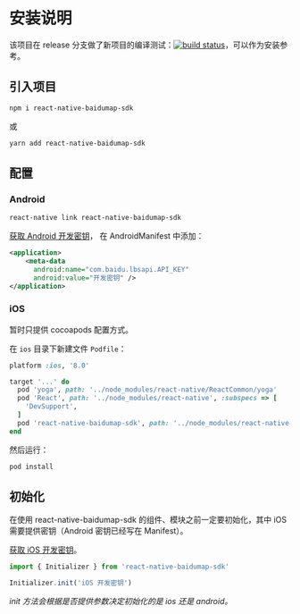 # 安装说明
该项目在 release 分支做了新项目的编译测试：[![build status][build-badge]][build]，可以作为安装参考。

## 引入项目
```bash
npm i react-native-baidumap-sdk
```
或
```bash
yarn add react-native-baidumap-sdk
```

## 配置

### Android
```bash
react-native link react-native-baidumap-sdk
```
[获取 Android 开发密钥](http://lbsyun.baidu.com/index.php?title=iossdk/guide/create-project/ak)，
在 AndroidManifest 中添加：
```xml
<application>
    <meta-data
      android:name="com.baidu.lbsapi.API_KEY"
      android:value="开发密钥" />
</application>
```

### iOS
暂时只提供 cocoapods 配置方式。

在 `ios` 目录下新建文件 `Podfile`：

```ruby
platform :ios, '8.0'

target '...' do
  pod 'yoga', path: '../node_modules/react-native/ReactCommon/yoga'
  pod 'React', path: '../node_modules/react-native', :subspecs => [
    'DevSupport',
  ]
  pod 'react-native-baidumap-sdk', path: '../node_modules/react-native-baidumap-sdk/lib/ios'
end
```

然后运行：
```bash
pod install
```

## 初始化
在使用 react-native-baidumap-sdk 的组件、模块之前一定要初始化，其中 iOS 需要提供密钥（Android 密钥已经写在 Manifest）。

[获取 iOS 开发密钥](http://lbsyun.baidu.com/index.php?title=iossdk/guide/create-project/ak)。

```javascript
import { Initializer } from 'react-native-baidumap-sdk'

Initializer.init('iOS 开发密钥')
```

*init 方法会根据是否提供参数决定初始化的是 ios 还是 android。*

[build-badge]: https://travis-ci.org/qiuxiang/react-native-baidumap-sdk.svg?branch=release
[build]: https://travis-ci.org/qiuxiang/react-native-baidumap-sdk
